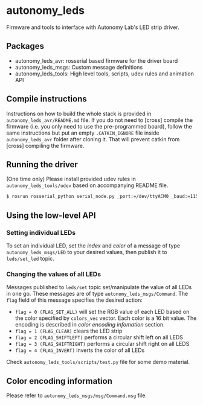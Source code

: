 # autonomy_leds

Firmware and tools to interface with Autonomy Lab's LED strip driver.

## Packages

- autonomy_leds_avr: rosserial based firmware for the driver board
- autonomy_leds_msgs: Custom message definitions
- autonomy_leds_tools: High level tools, scripts, udev rules and animation API

## Compile instructions

Instructions on how to build the whole stack is provided in `autonomy_leds_avr/README.md` file. If you do not need to [cross] compile the firmware (i.e. you only need to use the pre-programmed board), follow the same instructions but put an empty `.CATKIN_IGNORE` file inside `autonomy_leds_avr` folder after cloning it. That will prevent catkin from [cross] compiling the firmware.

## Running the driver

(One time only) Please install provided udev rules in `autonomy_leds_tools/udev` based on accompanying README file.

```bash
$ rosrun rosserial_python serial_node.py _port:=/dev/ttyACM0 _baud:=115200
```

## Using the low-level API

### Setting individual LEDs

To set an individual LED, set the _index_ and _color_ of a message of type `autonomy_leds_msgs/LED` to your desired values, then publish it to `leds/set_led` topic.

### Changing the values of all LEDs

Messages published to `leds/set` topic set/manipulate the value of all LEDs in one go. These messages are of type `autonomy_leds_msgs/Command`. The `flag` field of this message specifies the desired action:

- `flag = 0 (FLAG_SET_ALL)` will set the RGB value of each LED based on the color specified by `colors_vec` vector. Each color is a 16 bit value. The encoding is described in _color encoding infomation_ section.
- `flag = 1 (FLAG_CLEAR)` clears the LED strip
- `flag = 2 (FLAG_SHIFTLEFT)` performs a circular shift left on all LEDS
- `flag = 3 (FLAG_SHIFTRIGHT)` performs a circular shift right on all LEDS
- `flag = 4 (FLAG_INVERT)` inverts the color of all LEDs

Check `autonomy_leds_tools/scripts/test.py` file for some demo material.

## Color encoding information

Please refer to `autonomy_leds_msgs/msg/Command.msg` file.